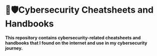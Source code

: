 # 📖🛡️Cybersecurity Cheatsheets and Handbooks

#### This repository contains cybersecurity-related cheatsheets and handbooks that I found on the internet and use in my cybersecurity journey.
